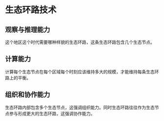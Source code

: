 # 生态环路技术

## 观察与推理能力

这个地区这个时代需要哪种样貌的生态环路，这条生态环路包含几个生态节点。

## 计算能力

计算每个生态节点在每个区域每个时刻应该维持多大的规模，才能维持每条生态环路上的平衡。

## 组织和协作能力

生态环路内部包含多个生态节点，这强调组织能力。同时生态环路往往作为生态节点参与形成更大的生态环路，这强调协作能力。
